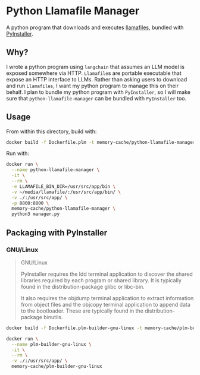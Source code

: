 # Python Llamafile Manager

A python program that downloads and executes [llamafiles](https://github.com/Mozilla-Ocho/llamafile), bundled with [PyInstaller](https://pyinstaller.org/en/stable/).

## Why?

I wrote a python program using `langchain` that assumes an LLM model is exposed somewhere via HTTP. `Llamafile`s are portable executable that expose an HTTP interface to LLMs. Rather than asking users to download and run `Llamafiles`, I want my python program to manage this on their behalf. I plan to bundle my python program with `PyInstaller`, so I will make sure that `python-llamafile-manager` can be bundled with `PyInstaller` too.

## Usage

From within this directory, build with:

``` sh
docker build -f Dockerfile.plm -t memory-cache/python-llamafile-manager .
```

Run with:

``` sh
docker run \
  --name python-llamafile-manager \
  -it \
  --rm \
  -e LLAMAFILE_BIN_DIR=/usr/src/app/bin \
  -v ~/media/llamafile/:/usr/src/app/bin/ \
  -v ./:/usr/src/app/ \
  -p 8800:8800 \
  memory-cache/python-llamafile-manager \
  python3 manager.py
```

## Packaging with PyInstaller

### GNU/Linux

> GNU/Linux
> 
> PyInstaller requires the ldd terminal application to discover the shared libraries required by each program or shared library. It is typically found in the distribution-package glibc or libc-bin.
> 
> It also requires the objdump terminal application to extract information from object files and the objcopy terminal application to append data to the bootloader. These are typically found in the distribution-package binutils.


``` sh
docker build -f Dockerfile.plm-builder-gnu-linux -t memory-cache/plm-builder-gnu-linux .
```

``` sh
docker run \
  --name plm-builder-gnu-linux \
  -it \
  --rm \
  -v ./:/usr/src/app/ \
  memory-cache/plm-builder-gnu-linux
```

